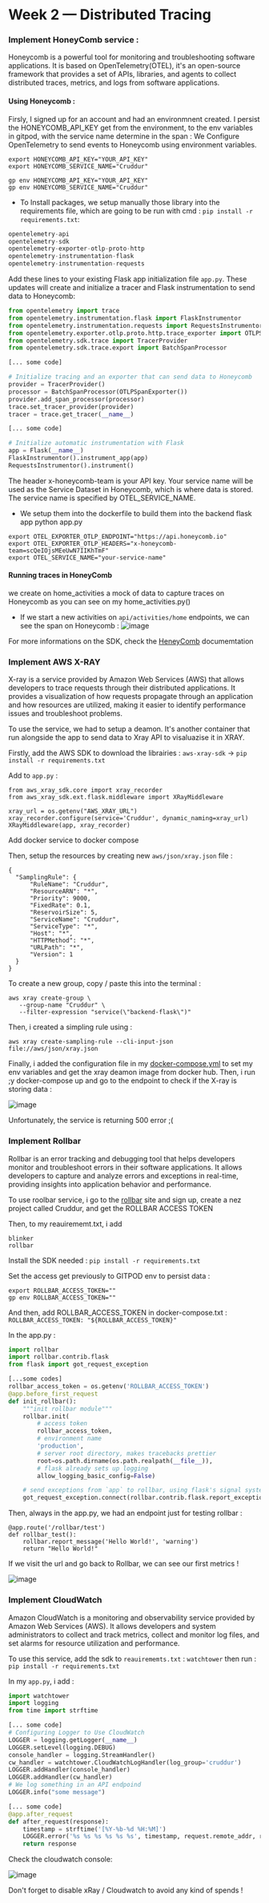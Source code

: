 # Week 2 — Distributed Tracing

### Implement HoneyComb service : 

Honeycomb is a powerful tool for monitoring and troubleshooting software applications. It is based on OpenTelemetry(OTEL), it's an open-source framework that provides a set of APIs, libraries, and agents to collect distributed traces, metrics, and logs from software applications.

#### Using Honeycomb : 

Firsly, I signed up for an account and had an environmnent created. I persist the HONEYCOMB_API_KEY get from the environment, to the env variables in gitpod, with the service name determine in the span : We Configure OpenTelemetry to send events to Honeycomb using environment variables.
 
```
export HONEYCOMB_API_KEY="YOUR_API_KEY"
export HONEYCOMB_SERVICE_NAME="Cruddur"

gp env HONEYCOMB_API_KEY="YOUR_API_KEY"
gp env HONEYCOMB_SERVICE_NAME="Cruddur"
```

- To Install packages, we setup manually those library into the requirements file, which are going to be run with cmd :
```pip install -r requirements.txt```: 

```py
opentelemetry-api
opentelemetry-sdk
opentelemetry-exporter-otlp-proto-http
opentelemetry-instrumentation-flask
opentelemetry-instrumentation-requests  
```

Add these lines to your existing Flask app initialization file ```app.py```. These updates will create and initialize a tracer and Flask instrumentation to send data to Honeycomb:

```py
from opentelemetry import trace
from opentelemetry.instrumentation.flask import FlaskInstrumentor
from opentelemetry.instrumentation.requests import RequestsInstrumentor
from opentelemetry.exporter.otlp.proto.http.trace_exporter import OTLPSpanExporter
from opentelemetry.sdk.trace import TracerProvider
from opentelemetry.sdk.trace.export import BatchSpanProcessor

[... some code]

# Initialize tracing and an exporter that can send data to Honeycomb
provider = TracerProvider()
processor = BatchSpanProcessor(OTLPSpanExporter())
provider.add_span_processor(processor)
trace.set_tracer_provider(provider)
tracer = trace.get_tracer(__name__)

[... some code]

# Initialize automatic instrumentation with Flask
app = Flask(__name__)
FlaskInstrumentor().instrument_app(app)
RequestsInstrumentor().instrument()
```

The header x-honeycomb-team is your API key. Your service name will be used as the Service Dataset in Honeycomb, which is where data is stored. The service name is specified by OTEL_SERVICE_NAME.


- We setup them into the dockerfile to build them into the backend flask app python app.py

```
export OTEL_EXPORTER_OTLP_ENDPOINT="https://api.honeycomb.io"
export OTEL_EXPORTER_OTLP_HEADERS="x-honeycomb-team=scQeIOjsMEeUwN7IIKhTmF"
export OTEL_SERVICE_NAME="your-service-name"
```

#### Running traces in HoneyComb

we create on home_activities a mock of data to capture traces on Honeycomb as you can see on my home_activities.py()

- If we start a new activities on ```api/activities/home``` endpoints, we can see the span on Honeycomb :
![image](https://github.com/Noodles-boop/aws-bootcamp-cruddur-2023/blob/e84aa032b79f9298ce1d2e7f8fbdcf5d3bbd8701/_docs/assets/week2/recent%20track%20from%20activities%20home.png)

For more informations on the SDK, check the [HeneyComb](https://docs.honeycomb.io/getting-data-in/opentelemetry/python/) documemtation

### Implement AWS X-RAY

X-ray is a service provided by Amazon Web Services (AWS) that allows developers to trace requests through their distributed applications. It provides a visualization of how requests propagate through an application and how resources are utilized, making it easier to identify performance issues and troubleshoot problems.

To use the service, we had to setup a deamon. It's another container that run alongside the app to send data to Xray API to visaluazise it in XRAY.

Firstly, add the AWS SDK to download the librairies : ```aws-xray-sdk``` -> ```pip install -r requirements.txt```

Add to ```app.py``` : 
```
from aws_xray_sdk.core import xray_recorder
from aws_xray_sdk.ext.flask.middleware import XRayMiddleware

xray_url = os.getenv("AWS_XRAY_URL")
xray_recorder.configure(service='Cruddur', dynamic_naming=xray_url)
XRayMiddleware(app, xray_recorder)
```

Add docker service to docker compose

Then, setup the resources  by creating new ```aws/json/xray.json``` file :
```
{
  "SamplingRule": {
      "RuleName": "Cruddur",
      "ResourceARN": "*",
      "Priority": 9000,
      "FixedRate": 0.1,
      "ReservoirSize": 5,
      "ServiceName": "Cruddur",
      "ServiceType": "*",
      "Host": "*",
      "HTTPMethod": "*",
      "URLPath": "*",
      "Version": 1
  }
}
```

To create a new group, copy / paste this into the terminal :

```
aws xray create-group \
   --group-name "Cruddur" \
   --filter-expression "service(\"backend-flask\")"
```

Then, i created a simpling rule using :

```aws xray create-sampling-rule --cli-input-json file://aws/json/xray.json```

Finally, i added the configuration file in my [docker-compose.yml](https://github.com/Noodles-boop/aws-bootcamp-cruddur-2023/blob/4e60582cb1c1a873e648b7a49dfa3a299e848cf5/docker-composer.yml) to set my env variables and get the xray deamon image from docker hub. Then, i run ;y docker-compose up and go to the endpoint to check if the X-ray is storing data :

![image](https://github.com/Noodles-boop/aws-bootcamp-cruddur-2023/blob/4e60582cb1c1a873e648b7a49dfa3a299e848cf5/_docs/assets/week2/tests%20trace%20from%20xray.png)

Unfortunately, the service is returning 500 error ;(

### Implement Rollbar

Rollbar is an error tracking and debugging tool that helps developers monitor and troubleshoot errors in their software applications. It allows developers to capture and analyze errors and exceptions in real-time, providing insights into application behavior and performance.

To use roolbar service, i go to the [rollbar](https://rollbar.com/) site and sign up, create a nez project called Cruddur, and get the ROLLBAR ACCESS TOKEN

Then, to my reauirememt.txt, i add 
```
blinker
rollbar
```

Install the SDK needed : ```pip install -r requirements.txt```

Set the access get previously to GITPOD env to persist data :
```
export ROLLBAR_ACCESS_TOKEN=""
gp env ROLLBAR_ACCESS_TOKEN=""
```

And then, add ROLLBAR_ACCESS_TOKEN in docker-compose.txt : ```ROLLBAR_ACCESS_TOKEN: "${ROLLBAR_ACCESS_TOKEN}"```

In the app.py : 

```py
import rollbar
import rollbar.contrib.flask
from flask import got_request_exception

[...some codes]
rollbar_access_token = os.getenv('ROLLBAR_ACCESS_TOKEN')
@app.before_first_request
def init_rollbar():
    """init rollbar module"""
    rollbar.init(
        # access token
        rollbar_access_token,
        # environment name
        'production',
        # server root directory, makes tracebacks prettier
        root=os.path.dirname(os.path.realpath(__file__)),
        # flask already sets up logging
        allow_logging_basic_config=False)

    # send exceptions from `app` to rollbar, using flask's signal system.
    got_request_exception.connect(rollbar.contrib.flask.report_exception, app)
```

Then, always in the app.py, we had an endpoint just for testing rollbar :
```
@app.route('/rollbar/test')
def rollbar_test():
    rollbar.report_message('Hello World!', 'warning')
    return "Hello World!"
```
If we visit the url and go back to Rollbar, we can see our first metrics !

![image](https://github.com/Noodles-boop/aws-bootcamp-cruddur-2023/blob/4e60582cb1c1a873e648b7a49dfa3a299e848cf5/_docs/assets/week2/rollbar%20OK.png)
### Implement CloudWatch

Amazon CloudWatch is a monitoring and observability service provided by Amazon Web Services (AWS). It allows developers and system administrators to collect and track metrics, collect and monitor log files, and set alarms for resource utilization and performance.

To use this service, add the sdk to ```reauirememts.txt``` : ```watchtower``` then run : ```pip install -r requirements.txt``` 

In my ```app.py```, i add : 
```py
import watchtower
import logging
from time import strftime

[... some code]
# Configuring Logger to Use CloudWatch
LOGGER = logging.getLogger(__name__)
LOGGER.setLevel(logging.DEBUG)
console_handler = logging.StreamHandler()
cw_handler = watchtower.CloudWatchLogHandler(log_group='cruddur')
LOGGER.addHandler(console_handler)
LOGGER.addHandler(cw_handler)
# We log something in an API endpoind
LOGGER.info("some message")

[... some code]
@app.after_request
def after_request(response):
    timestamp = strftime('[%Y-%b-%d %H:%M]')
    LOGGER.error('%s %s %s %s %s %s', timestamp, request.remote_addr, request.method, request.scheme, request.full_path, response.status)
    return response
```
Check the cloudwatch console: 

![image](https://github.com/Noodles-boop/aws-bootcamp-cruddur-2023/blob/4e60582cb1c1a873e648b7a49dfa3a299e848cf5/_docs/assets/week2/cloudwatch%20activities%20OK.png)

Don't forget to disable xRay / Cloudwatch to avoid any kind of spends ! 
